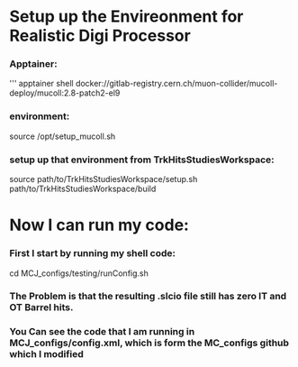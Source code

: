 # Setup up the Envireonment for Realistic Digi Processor
### Apptainer: 
''' apptainer shell docker://gitlab-registry.cern.ch/muon-collider/mucoll-deploy/mucoll:2.8-patch2-el9 
### environment:
source /opt/setup_mucoll.sh
### setup up that environment from TrkHitsStudiesWorkspace:
source path/to/TrkHitsStudiesWorkspace/setup.sh path/to/TrkHitsStudiesWorkspace/build

# Now I can run my code: 
### First I start by running my shell code:
cd MCJ_configs/testing/runConfig.sh

### The Problem is that the resulting .slcio file still has zero IT and OT Barrel hits. 
### You Can see the code that I am running in MCJ_configs/config.xml, which is form the MC_configs github which I modified
